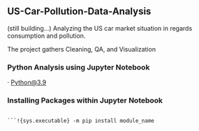 ## US-Car-Pollution-Data-Analysis
(still building...) Analyzing the US car market situation in regards consumption and pollution.

The project gathers Cleaning, QA, and Visualization

### Python Analysis using Jupyter Notebook

· Python@3.9

### Installing Packages within Jupyter Notebook

```!import sys

```!{sys.executable} -m pip install module_name

